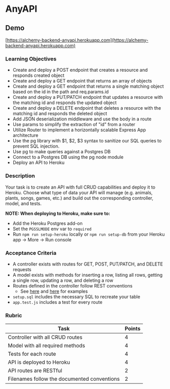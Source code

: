 # AnyAPI

## Demo

[https://alchemy-backend-anyapi.herokuapp.com](https://alchemy-backend-anyapi.herokuapp.com)

### Learning Objectives

- Create and deploy a POST endpoint that creates a resource and responds created object
- Create and deploy a GET endpoint that returns an array of objects
- Create and deploy a GET endpoint that returns a single matching object based on the id in the path and req.params.id
- Create and deploy a PUT/PATCH endpoint that updates a resource with the matching id and responds the updated object
- Create and deploy a DELETE endpoint that deletes a resource with the matching id and responds the deleted object
- Add JSON deserialization middleware and use the body in a route
- Use params to simplify the extraction of "id" from a router
- Utilize Router to implement a horizontally scalable Express App architecture
- Use the pg library with $1, $2, $3 syntax to sanitize our SQL queries to prevent SQL injection.
- Use pg to make queries against a Postgres DB
- Connect to a Postgres DB using the pg node module
- Deploy an API to Heroku

### Description

Your task is to create an API with full CRUD capabilities and deploy it to Heroku. Choose what type of data your API will manage (e.g. animals, plants, songs, games, etc.) and build out the corresponding controller, model, and tests.

**NOTE: When deploying to Heroku, make sure to:**

- Add the Heroku Postgres add-on
- Set the `PGSSLMODE` env var to `required`
- Run `npm run setup-heroku` locally or `npm run setup-db` from your Heroku app -> More -> Run console

### Acceptance Criteria

- A controller exists with routes for GET, POST, PUT/PATCH, and DELETE requests
- A model exists with methods for inserting a row, listing all rows, getting a single row, updating a row, and deleting a row
- Routes defined in the controller follow REST conventions
  - See [here](https://stackoverflow.blog/2020/03/02/best-practices-for-rest-api-design/) and [here](https://restfulapi.net/resource-naming/) for examples
- `setup.sql` includes the necessary SQL to recreate your table
- `app.test.js` includes a test for every route

### Rubric

| Task                                        | Points |
| ------------------------------------------- | ------ |
| Controller with all CRUD routes             | 4      |
| Model with all required methods             | 4      |
| Tests for each route                        | 4      |
| API is deployed to Heroku                   | 4      |
| API routes are RESTful                      | 2      |
| Filenames follow the documented conventions | 2      |
